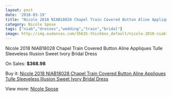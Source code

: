 ```yaml
---
layout: post
date: '2018-03-19'
title: "Nicole 2018 NIAB18028 Chapel Train Covered Button Aline Appliques Tulle Sleeveless Illusion Sweet Ivory Bridal Dress"
category: Nicole Spose
tags: ["niab","dresses","wedding","train","bridal"]
image: http://img.eudances.com/35635-thickbox_default/nicole-2018-niab18028-chapel-train-covered-button-aline-appliques-tulle-sleeveless-illusion-sweet-ivory-bridal-dress.jpg
---
```

Nicole 2018 NIAB18028 Chapel Train Covered Button Aline Appliques Tulle Sleeveless Illusion Sweet Ivory Bridal Dress

On Sales: **$368.98**
<a href="https://www.eudances.com/en/nicole-spose/10697-nicole-2018-niab18028-chapel-train-covered-button-aline-appliques-tulle-sleeveless-illusion-sweet-ivory-bridal-dress.html"><amp-img layout="responsive" width="600" height="600" src="//img.eudances.com/35635-thickbox_default/nicole-2018-niab18028-chapel-train-covered-button-aline-appliques-tulle-sleeveless-illusion-sweet-ivory-bridal-dress.jpg" alt="Nicole 2018 NIAB18028 Chapel Train Covered Button Aline Appliques Tulle Sleeveless Illusion Sweet Ivory Bridal Dress 0" /></a>
<a href="https://www.eudances.com/en/nicole-spose/10697-nicole-2018-niab18028-chapel-train-covered-button-aline-appliques-tulle-sleeveless-illusion-sweet-ivory-bridal-dress.html"><amp-img layout="responsive" width="600" height="600" src="//img.eudances.com/35637-thickbox_default/nicole-2018-niab18028-chapel-train-covered-button-aline-appliques-tulle-sleeveless-illusion-sweet-ivory-bridal-dress.jpg" alt="Nicole 2018 NIAB18028 Chapel Train Covered Button Aline Appliques Tulle Sleeveless Illusion Sweet Ivory Bridal Dress 1" /></a>
<a href="https://www.eudances.com/en/nicole-spose/10697-nicole-2018-niab18028-chapel-train-covered-button-aline-appliques-tulle-sleeveless-illusion-sweet-ivory-bridal-dress.html"><amp-img layout="responsive" width="600" height="600" src="//img.eudances.com/35636-thickbox_default/nicole-2018-niab18028-chapel-train-covered-button-aline-appliques-tulle-sleeveless-illusion-sweet-ivory-bridal-dress.jpg" alt="Nicole 2018 NIAB18028 Chapel Train Covered Button Aline Appliques Tulle Sleeveless Illusion Sweet Ivory Bridal Dress 2" /></a>

Buy it: [Nicole 2018 NIAB18028 Chapel Train Covered Button Aline Appliques Tulle Sleeveless Illusion Sweet Ivory Bridal Dress](https://www.eudances.com/en/nicole-spose/10697-nicole-2018-niab18028-chapel-train-covered-button-aline-appliques-tulle-sleeveless-illusion-sweet-ivory-bridal-dress.html "Nicole 2018 NIAB18028 Chapel Train Covered Button Aline Appliques Tulle Sleeveless Illusion Sweet Ivory Bridal Dress")

View more: [Nicole Spose](https://www.eudances.com/en/179-nicole-spose "Nicole Spose")